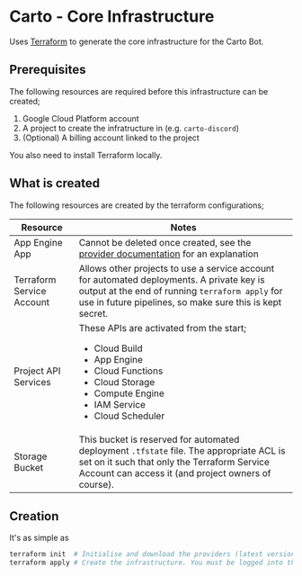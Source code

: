 # Carto - Core Infrastructure

Uses [Terraform](terraform.io) to generate the core infrastructure for the Carto Bot.

## Prerequisites

The following resources are required before this infrastructure can be created;

1. Google Cloud Platform account
2. A project to create the infratructure in (e.g. `carto-discord`)
3. (Optional) A billing account linked to the project

You also need to install Terraform locally.

## What is created

The following resources are created by the terraform configurations;

| Resource                  | Notes                                                                                                                                                                                                           |
| ------------------------- | --------------------------------------------------------------------------------------------------------------------------------------------------------------------------------------------------------------- |
| App Engine App            | Cannot be deleted once created, see the [provider documentation](https://registry.terraform.io/providers/hashicorp/google/latest/docs/resources/app_engine_application) for an explanation                      |
| Terraform Service Account | Allows other projects to use a service account for automated deployments. A private key is output at the end of running `terraform apply` for use in future pipelines, so make sure this is kept secret.        |
| Project API Services      | These APIs are activated from the start; <br/><ul><li>Cloud Build</li><li>App Engine</li><li>Cloud Functions</li><li>Cloud Storage</li><li>Compute Engine</li><li>IAM Service</li><li>Cloud Scheduler</li></ul> |
| Storage Bucket            | This bucket is reserved for automated deployment `.tfstate` file. The appropriate ACL is set on it such that only the Terraform Service Account can access it (and project owners of course).                   |

## Creation

It's as simple as

```bash
terraform init  # Initialise and download the providers (latest version)
terraform apply # Create the infrastructure. You must be logged into the gcloud cli
```
